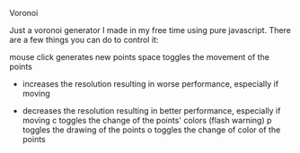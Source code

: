 Voronoi

Just a voronoi generator I made in my free time using pure javascript.
There are a few things you can do to control it:

mouse click generates new points
space toggles the movement of the points
- increases the resolution resulting in worse performance, especially if moving
+ decreases the resolution resulting in better performance, especially if moving
c toggles the change of the points' colors (flash warning)
p toggles the drawing of the points
o toggles the change of color of the points
